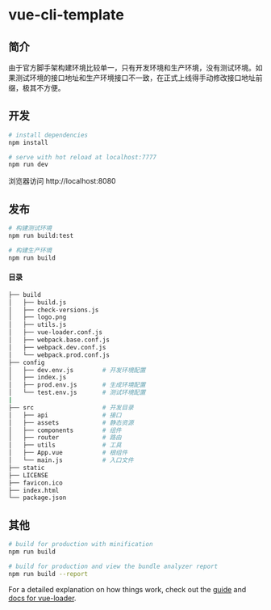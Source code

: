 # vue-cli-template

## 简介
由于官方脚手架构建环境比较单一，只有开发环境和生产环境，没有测试环境。如果测试环境的接口地址和生产环境接口不一致，在正式上线得手动修改接口地址前缀，极其不方便。

## 开发

``` bash
# install dependencies
npm install

# serve with hot reload at localhost:7777
npm run dev

```
浏览器访问 http://localhost:8080

## 发布
``` bash
# 构建测试环境
npm run build:test

# 构建生产环境
npm run build
```

#### 目录

``` bash
├── build
│   ├── build.js
│   ├── check-versions.js
│   ├── logo.png
│   ├── utils.js
│   ├── vue-loader.conf.js
│   ├── webpack.base.conf.js
│   ├── webpack.dev.conf.js
│   └── webpack.prod.conf.js
├── config
│   ├── dev.env.js        # 开发环境配置
│   ├── index.js
│   ├── prod.env.js       # 生成环境配置
│   └── test.env.js       # 测试环境配置
|
├── src                   # 开发目录
│   ├── api               # 接口
│   ├── assets            # 静态资源
│   ├── components        # 组件
│   ├── router            # 路由
│   ├── utils             # 工具
│   ├── App.vue           # 根组件
│   └── main.js           # 入口文件
├── static
├── LICENSE
├── favicon.ico
├── index.html
└── package.json
```

## 其他
``` bash
# build for production with minification
npm run build

# build for production and view the bundle analyzer report
npm run build --report
```

For a detailed explanation on how things work, check out the [guide](http://vuejs-templates.github.io/webpack/) and [docs for vue-loader](http://vuejs.github.io/vue-loader).
